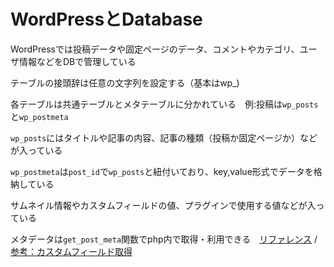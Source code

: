 # WordPressとDatabase

WordPressでは投稿データや固定ページのデータ、コメントやカテゴリ、ユーザ情報などをDBで管理している

テーブルの接頭辞は任意の文字列を設定する（基本はwp_)

各テーブルは共通テーブルとメタテーブルに分かれている　例:投稿は`wp_posts`と`wp_postmeta`

`wp_posts`にはタイトルや記事の内容、記事の種類（投稿か固定ページか）などが入っている

`wp_postmeta`は`post_id`で`wp_posts`と紐付いており、key,value形式でデータを格納している

サムネイル情報やカスタムフィールドの値、プラグインで使用する値などが入っている

メタデータは`get_post_meta`関数でphp内で取得・利用できる　[リファレンス](https://wpdocs.osdn.jp/%E9%96%A2%E6%95%B0%E3%83%AA%E3%83%95%E3%82%A1%E3%83%AC%E3%83%B3%E3%82%B9/get_post_meta) / 
[参考：カスタムフィールド取得](https://memocarilog.info/wordpress/theme-custom/3200)


